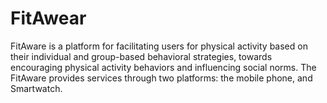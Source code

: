 # FitAwear
FitAware is a platform for facilitating users for physical activity based on their individual and group-based behavioral strategies, towards encouraging physical activity behaviors and influencing social norms. The FitAware provides services through two platforms: the mobile phone, and Smartwatch.
